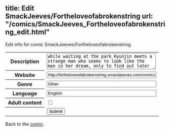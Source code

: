 title: Edit SmackJeeves/Fortheloveofabrokenstring
url: "/comics/SmackJeeves_Fortheloveofabrokenstring_edit.html"
---
Edit info for comic SmackJeeves/Fortheloveofabrokenstring

<form name="comic" action="http://gaepostmail.appspot.com/comic/" method="post">
<table class="comicinfo">
<tr>
<th>Description</th><td><textarea name="description" cols="40" rows="3">while waiting at the park Hyunjin meets a strange man who seems to look like the man in her dream, only to find out later that he's a fox demon?! Now finding she has a connection to this Fox Demon, she sets out to find his story while slowly finding out her own. What is their connection? Why does her grandfather try so hard to not let them interact with each other? What was the meaning to her dream?</textarea></td>
</tr>
<tr>
<th>Website</th><td><input type="text" name="url" value="http://fortheloveofabrokenstring.smackjeeves.com/comics/" size="40"/></td>
</tr>
<tr>
<th>Genre</th><td><input type="text" name="genre" value="Other" size="40"/></td>
</tr>
<tr>
<th>Language</th><td><input type="text" name="language" value="English" size="40"/></td>
</tr>
<tr>
<th>Adult content</th><td><input type="checkbox" name="adult" value="adult" /></td>
</tr>
<tr>
<th></th><td>
<input type="hidden" name="comic" value="SmackJeeves_Fortheloveofabrokenstring" />
<input type="submit" name="submit" value="Submit" />
</td>
</tr>
</table>
</form>

Back to the [comic](SmackJeeves_Fortheloveofabrokenstring.html).
